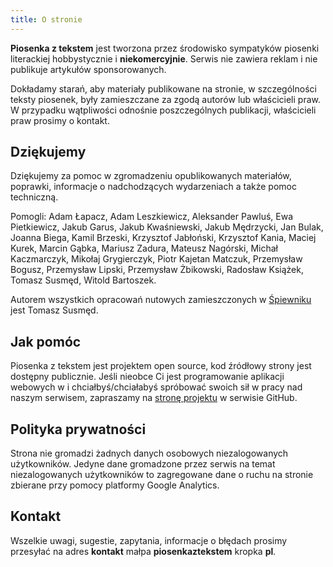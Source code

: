 ```yaml
---
title: O stronie
---
```


**Piosenka z tekstem** jest tworzona przez środowisko sympatyków piosenki literackiej hobbystycznie i **niekomercyjnie**. Serwis nie zawiera reklam i nie publikuje artykułów sponsorowanych.

Dokładamy starań, aby materiały publikowane na stronie, w szczególności teksty piosenek, były zamieszczane za zgodą autorów lub właścicieli praw. W przypadku wątpliwości odnośnie poszczególnych publikacji, właścicieli praw prosimy o kontakt.

## Dziękujemy

Dziękujemy za pomoc w zgromadzeniu opublikowanych materiałów, poprawki, informacje o nadchodzących wydarzeniach a także pomoc techniczną.

Pomogli: Adam Łapacz, Adam Leszkiewicz, Aleksander Pawluś, Ewa Pietkiewicz, Jakub Garus, Jakub Kwaśniewski, Jakub Mędrzycki, Jan Bulak, Joanna Biega, Kamil Brzeski, Krzysztof Jabłoński, Krzysztof Kania, Maciej Kurek, Marcin Gąbka, Mariusz Zadura, Mateusz Nagórski, Michał Kaczmarczyk, Mikołaj Grygierczyk, Piotr Kajetan Matczuk, Przemysław Bogusz, Przemysław Lipski, Przemysław Żbikowski, Radosław Książek, Tomasz Susmęd, Witold Bartoszek.

Autorem wszystkich opracowań nutowych zamieszczonych w [Śpiewniku](/spiewnik) jest Tomasz Susmęd.

## Jak pomóc

Piosenka z tekstem jest projektem open source, kod źródłowy strony jest dostępny publicznie. Jeśli nieobce Ci jest programowanie aplikacji webowych w i chciałbyś/chciałabyś spróbować swoich sił w pracy nad naszym serwisem, zapraszamy na [stronę projektu](https://github.com/przem8k/piosenka) w serwisie GitHub.

## Polityka prywatności

Strona nie gromadzi żadnych danych osobowych niezalogowanych użytkowników. Jedyne dane gromadzone przez serwis na temat niezalogowanych użytkowników to zagregowane dane o ruchu na stronie zbierane przy pomocy platformy Google Analytics.

## Kontakt

Wszelkie uwagi, sugestie, zapytania, informacje o błędach prosimy przesyłać na adres **kontakt** małpa **piosenkaztekstem** kropka **pl**.